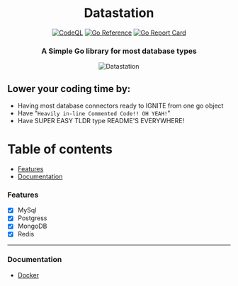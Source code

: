 <div align="center">

# Datastation

[![CodeQL](https://github.com/Byte-Cats/datastation/actions/workflows/codeql.yml/badge.svg)](https://github.com/Byte-Cats/datastation/actions/workflows/codeql.yml)
[![Go Reference](https://pkg.go.dev/badge/github.com/byte-cats/datastation#section-readme.svg)](https://pkg.go.dev/github.com/byte-cats/datastation#section-readme)
[![Go Report Card](https://goreportcard.com/badge/github.com/byte-cats/datastation)](https://goreportcard.com/report/github.com/byte-cats/datastation)


### A Simple Go library for most database types
![Datastation](https://i.pinimg.com/originals/38/12/4a/38124a95a3df1290fdc3f7939212ebe3.jpg)
  
<div/>
  
<div align="left">    
  
## Lower your coding time by:
  

    
- Having most database connectors ready to IGNITE from one go object
- Have "`Heavily in-line Commented Code!! OH YEAH!`"
- Have SUPER EASY TLDR type README'S EVERYWHERE!



Table of contents
=================

<!--ts-->
   * [Features](#features)
   * [Documentation](#documentation)

<!--te-->



### Features

- [x] MySql
- [x] Postgress
- [x] MongoDB
- [x] Redis

<hr>

### Documentation

   * [Docker](docs/docker.md)


  </div>
